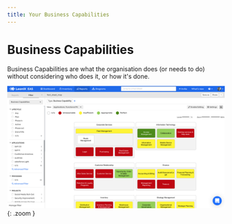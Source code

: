 ```yaml
---
title: Your Business Capabilities
---
```


# Business Capabilities 

Business Capabilities are what the organisation does (or needs to do) without considering who does it, or how it's done.

![Business Capability Factsheet Map report](../assets/images/factsheet-map-business-capability.png){: .zoom }
